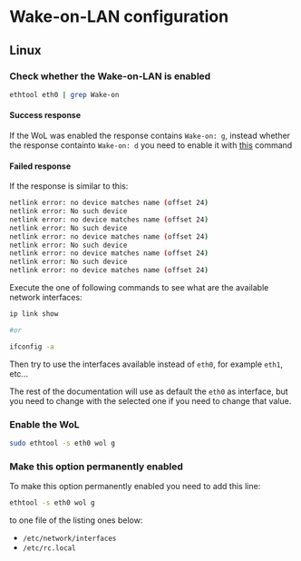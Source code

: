 # Wake-on-LAN configuration

## Linux

### Check whether the Wake-on-LAN is enabled

```bash
ethtool eth0 | grep Wake-on
```

#### Success response

If the WoL was enabled the response contains `Wake-on: g`, instead whether the response containto `Wake-on: d` you need
to enable it with [this](#enable-the-wol) command

#### Failed response

If the response is similar to this:

```bash
netlink error: no device matches name (offset 24)
netlink error: No such device
netlink error: no device matches name (offset 24)
netlink error: No such device
netlink error: no device matches name (offset 24)
netlink error: No such device
netlink error: no device matches name (offset 24)
netlink error: No such device
netlink error: no device matches name (offset 24)
```

Execute the one of following commands to see what are the available network interfaces:

```bash
ip link show

#or

ifconfig -a
```

Then try to use the interfaces available instead of `eth0`, for example `eth1`, etc...

The rest of the documentation will use as default the `eth0` as interface, but you need to change with the selected
one if you need to change that value.

### Enable the WoL

```bash
sudo ethtool -s eth0 wol g
```

### Make this option permanently enabled

To make this option permanently enabled you need to add this line:

```bash
ethtool -s eth0 wol g
```

to one file of the listing ones below:

- `/etc/network/interfaces`
- `/etc/rc.local`